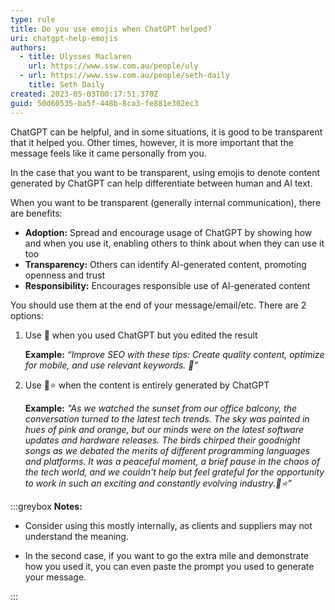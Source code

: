 ```yaml
---
type: rule
title: Do you use emojis when ChatGPT helped?
uri: chatgpt-help-emojis
authors:
  - title: Ulysses Maclaren
    url: https://www.ssw.com.au/people/uly
  - url: https://www.ssw.com.au/people/seth-daily
    title: Seth Daily
created: 2023-05-03T00:17:51.370Z
guid: 50d60535-ba5f-448b-8ca3-fe881e302ec3
---
```

ChatGPT can be helpful, and in some situations, it is good to be transparent that it helped you. Other times, however, it is more important that the message feels like it came personally from you.

In the case that you want to be transparent, using emojis to denote content generated by ChatGPT can help differentiate between human and AI text.

When you want to be transparent (generally internal communication), there are benefits:
           
<!--endintro-->

* **Adoption:** Spread and encourage usage of ChatGPT by showing how and when you use it, enabling others to think about when they can use it too
* **Transparency:** Others can identify AI-generated content, promoting openness and trust
* **Responsibility:** Encourages responsible use of AI-generated content
 
You should use them at the end of your message/email/etc. There are 2 options: 

1. Use 🤖 when you used ChatGPT but you edited the result  

   **Example:** *“Improve SEO with these tips: Create quality content, optimize for mobile, and use relevant keywords. 🤖”*

2. Use 🤖⭐ when the content is entirely generated by ChatGPT

   **Example:** *"As we watched the sunset from our office balcony, the conversation turned to the latest tech trends. The sky was painted in hues of pink and orange, but our minds were on the latest software updates and hardware releases. The birds chirped their goodnight songs as we debated the merits of different programming languages and platforms. It was a peaceful moment, a brief pause in the chaos of the tech world, and we couldn't help but feel grateful for the opportunity to work in such an exciting and constantly evolving industry.🤖⭐”* 
 
:::greybox
**Notes:** 

* Consider using this mostly internally, as clients and suppliers may not understand the meaning.

* In the second case, if you want to go the extra mile and demonstrate how you used it, you can even paste the prompt you used to generate your message.


:::
 